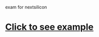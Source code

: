 exam for nextsilicon

# [Click to see example](https://mattan.github.io/javascript-exam-for-nextsilicon/)
